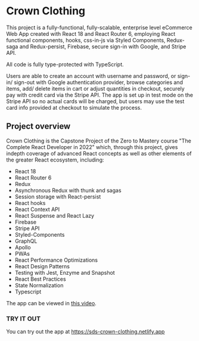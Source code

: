 # Crown Clothing

This project is a fully-functional, fully-scalable, enterprise level eCommerce Web App created with React 18 and React Router 6, employing React functional components, hooks, css-in-js via Styled Components, Redux-saga and Redux-persist, Firebase, secure sign-in with Google, and Stripe API.

All code is fully type-protected with TypeScript.

Users are able to create an account with username and password, or sign-in/ sign-out with Google authentication provider, browse categories and items, add/ delete items in cart or adjust quantities in checkout, securely pay with credit card via the Stripe API.  The app is set up in test mode on the Stripe API so no actual cards will be charged, but users may use the test card info provided at checkout to simulate the process.

## Project overview

Crown Clothing is the Capstone Project of the Zero to Mastery course "The Complete React Developer in 2022" which, through this project, gives indepth coverage of advanced React concepts as well as other elements of the greater React ecosystem, including:

 * React 18
 * React Router 6
 * Redux 
 * Asynchronous Redux with thunk and sagas
 * Session storage with React-persist
 * React hooks
 * React Context API
 * React Suspense and React Lazy
 * Firebase
 * Stripe API
 * Styled-Components
 * GraphQL
 * Apollo
 * PWAs
 * React Performance Optimizations
 * React Design Patterns
 * Testing with Jest, Enzyme and Snapshot
 * React Best Practices
 * State Normalization
 * Typescript

The app can be viewed in [this video](https://youtu.be/hQIzd601eyA).

### TRY IT OUT

You can try out the app at https://sds-crown-clothing.netlify.app

